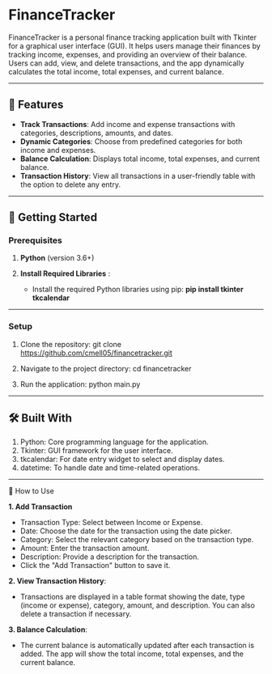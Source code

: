 # FinanceTracker

FinanceTracker is a personal finance tracking application built with Tkinter for a graphical user interface (GUI). It helps users manage their finances by tracking income, expenses, and providing an overview of their balance. Users can add, view, and delete transactions, and the app dynamically calculates the total income, total expenses, and current balance.

---

## 🌟 Features

- **Track Transactions**: Add income and expense transactions with categories, descriptions, amounts, and dates.
- **Dynamic Categories**: Choose from predefined categories for both income and expenses.
- **Balance Calculation**: Displays total income, total expenses, and current balance.
- **Transaction History**: View all transactions in a user-friendly table with the option to delete any entry.

---

## 🚀 Getting Started

### Prerequisites
1. **Python** (version 3.6+)

2. **Install Required Libraries** :
   - Install the required Python libraries using pip: **pip install tkinter tkcalendar**

---

### **Setup**

1. Clone the repository:
git clone https://github.com/cmell05/financetracker.git

2. Navigate to the project directory:
cd financetracker

3. Run the application:
python main.py

---

## 🛠️ Built With

1. Python: Core programming language for the application.
2. Tkinter: GUI framework for the user interface.
3. tkcalendar: For date entry widget to select and display dates.
4. datetime: To handle date and time-related operations.

---
    
📖 How to Use

**1. Add Transaction**
- Transaction Type: Select between Income or Expense.
- Date: Choose the date for the transaction using the date picker.
- Category: Select the relevant category based on the transaction type.
- Amount: Enter the transaction amount.
- Description: Provide a description for the transaction.
- Click the "Add Transaction" button to save it.

**2. View Transaction History**:
- Transactions are displayed in a table format showing the date, type (income or expense), category, amount, and description. You can also delete a transaction if necessary.

**3. Balance Calculation**:
- The current balance is automatically updated after each transaction is added. The app will show the total income, total expenses, and the current balance.
